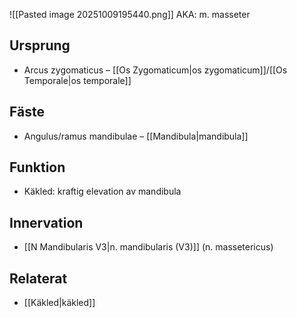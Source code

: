 ![[Pasted image 20251009195440.png]]
AKA: m. masseter

## Ursprung
- Arcus zygomaticus – [[Os Zygomaticum|os zygomaticum]]/[[Os Temporale|os temporale]]

## Fäste
- Angulus/ramus mandibulae – [[Mandibula|mandibula]]

## Funktion
- Käkled: kraftig elevation av mandibula

## Innervation
- [[N Mandibularis V3|n. mandibularis (V3)]] (n. massetericus)

## Relaterat
- [[Käkled|käkled]]
